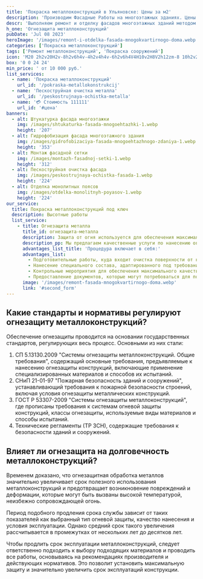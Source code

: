 ```yaml
---
title: 'Покраска металлоконструкций в Ульяновске: Цены за м2'
description: 'Производим Фасадные Работы на многоэтажных зданиях. Цены на сайте. Звоните!'
descr: 'Выполняем ремонт и отделку фасадов многоэтажных зданий методом промышленного альпинизма под ключ.'
h_one: 'Огнезащита металлоконструкций'
pubDate: 'Jul 08 2023'
heroImage: '/images/remont-i-otdelka-fasada-mnogokvartirnogo-doma.webp'
categories: ['Покраска металлоконструкций']
tags: ['Ремонт металлоконструкций', 'Покраска сооружений']
icon: 'M20 2h2v20H2v-8h2v6h4v-4h2v4h4v-6h2v6h4V4H10v2H8V2h12zm-8 10h2v2h-2v-2zm-2-2h2v2h-2v-2zm-2 0V8h2v2H8zm-2 2v-2h2v2H6zm0 0H4v2h2v-2zm10-6h2v2h-2V6zm-2 0h-2v2h2V6zm2 4h2v2h-2v-2z'
box: '0 0 24 24'
min_price: ' от 10 000 руб.'
list_services:
  - name: 'Покраска металлоконструкций'
    url_id: '/pokraska-metallokonstrukcij'
  - name: 'Пескоструйная очистка металла'
    url_id: '/peskostrujnaya-ochistka-metalla'
  - name: '💳 Стоимость 111111'
    url_id: '#цена'
banners:
  - alt: Штукатурка фасада многоэтажки
    img: /images/shtukaturka-fasada-mnogoehtazhki-1.webp
    height: '207'
  - alt: Гидрофобизация фасада многоэтажного здания
    img: /images/gidrofobizaciya-fasada-mnogoehtazhnogo-zdaniya-1.webp
    height: '353'
  - alt: Монтаж фасадной сетки
    img: /images/montazh-fasadnoj-setki-1.webp
    height: '312'
  - alt: Пескоструйная очистка фасада
    img: /images/peskostrujnaya-ochistka-fasada-1.webp
    height: '224'
  - alt: Отделка монолитных поясов
    img: /images/otdelka-monolitnyh-poyasov-1.webp
    height: '224'
our_service:
  title: Покраска металлоконструкций под ключ
  description: Высотные работы
  list_service:
    - title: Огнезащита металла
      title_id: огнезащита-металла
      description: Защита от огня используется для обеспечения максимальной безопасности и устойчивости металлоконструкций, находящихся в условиях вероятного воздействия огня и высоких температур.
      description_pp: Мы предлагаем качественные услуги по нанесению огнезащитного покрытия на металлические поверхности разных форм, размеров и типов. Профессионалы имеют богатый опыт и необходимые знания в сфере огнезащиты металлов, а также гарантируют выполнение всех мероприятий по соблюдению нормативов, правил и стандартов.
      advantages_list_title: 'Процедура включает в себя:'
      advantages_list:
        - Подготовительные работы, куда входит очистка поверхности от коррозии и загрязнений, что позволяет обеспечить повышенную адгезию двух материалов.
        - Нанесение специального состава, адаптированного под требования заказчика и соблюдения норм безопасности.
        - Контрольные мероприятия для обеспечения максимального качества.
        - Предоставление документов, которые могут потребоваться для получения необходимых удостоверений и разрешений.
      image: '/images/remont-fasada-mnogokvartirnogo-doma.webp'
      link: '#second_form'
---
```


## Какие стандарты и нормативы регулируют огнезащиту металлоконструкций?

Обеспечение огнезащиты проводится на основании государственных стандартов, регулирующих весь процесс. Основными из них стали:

1. СП 5.13130.2009 "Системы огнезащиты металлоконструкций. Общие требования", содержащий основные требования, предъявляемые к нанесению огнезащиты конструкций, включающие применение специализированных материалов и способов их испытаний.
2. СНиП 21-01-97 "Пожарная безопасность зданий и сооружений", устанавливающий требования к пожарной безопасности строений, включая условия огнезащиты металлических конструкций.
3. ГОСТ Р 53307-2009 "Системы огнезащиты металлоконструкций", где прописаны требования к системам огневой защиты конструкций, классы огнезащиты, используемые виды материалов и способы испытаний.
4. Технические регламенты (ТР ЗСН), содержащие требования к безопасности зданий и сооружений.

## Влияет ли огнезащита на долговечность металлоконструкций?

Временем доказано, что огнезащитная обработка металлов значительно увеличивает срок полезного использования металлоконструкций и предотвращает возникновение повреждений и деформации, которые могут быть вызваны высокой температурой, неизбежно сопровождающей огонь.

Период подобного продления срока службы зависит от таких показателей как выбранный тип огневой защиты, качество нанесения и условия эксплуатации. Однако средний срок такого увеличения рассчитывается в промежутках от нескольких лет до десятков лет.

Чтобы продлить срок эксплуатации металлоконструкций, следует ответственно подходить к выбору подходящих материалов и проводить все работы, основываясь на рекомендациях производителя и действующих нормативов. Это позволит установить максимальную защиту и значительно увеличить срок эксплуатаций конструкции.
